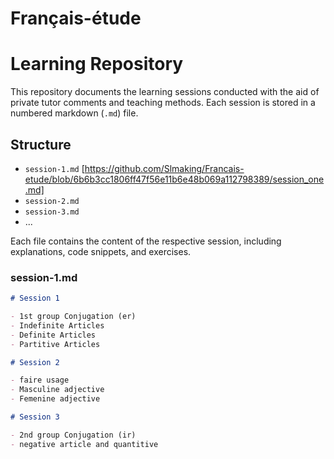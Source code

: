 # Français-étude

# Learning Repository

This repository documents the learning sessions conducted with the aid of private tutor comments and teaching methods. Each session is stored in a numbered markdown (`.md`) file.

## Structure

- `session-1.md` [https://github.com/Slmaking/Francais-etude/blob/6b6b3cc1806ff47f56e11b6e48b069a112798389/session_one.md]
- `session-2.md`
- `session-3.md`
- ...

Each file contains the content of the respective session, including explanations, code snippets, and exercises.


### session-1.md

```markdown
# Session 1

- 1st group Conjugation (er)
- Indefinite Articles
- Definite Articles
- Partitive Articles

# Session 2

- faire usage
- Masculine adjective
- Femenine adjective

# Session 3

- 2nd group Conjugation (ir)
- negative article and quantitive
